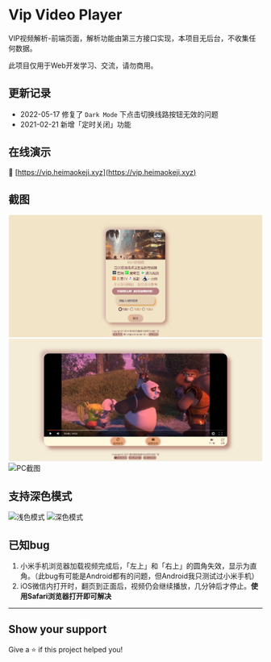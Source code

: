 # Vip Video Player

VIP视频解析-前端页面，解析功能由第三方接口实现，本项目无后台，不收集任何数据。

此项目仅用于Web开发学习、交流，请勿商用。

## 更新记录
+ 2022-05-17 修复了 `Dark Mode` 下点击切换线路按钮无效的问题
+ 2021-02-21 新增「定时关闭」功能

## 在线演示
🔗 [https://vip.heimaokeji.xyz](https://vip.heimaokeji.xyz)

## 截图
![PC截图](./demo-imgs/demo-screenshot.png 'PC截图')
![PC截图](./demo-imgs/demo-screenshot-playing.png 'PC截图-视频播放')
![PC截图](./demo-imgs/timer.png 'PC截图-定时器')

## 支持深色模式
<p>
  <img src="./demo-imgs/light.JPEG" width="300px" title="浅色模式">
  <img src="./demo-imgs/dark.JPEG" width="300px" title="深色模式">
</p>

## 已知bug
1. 小米手机浏览器加载视频完成后，「左上」和「右上」的圆角失效，显示为直角。（此bug有可能是Android都有的问题，但Android我只测试过小米手机）
2. iOS微信内打开时，翻页到正面后，视频仍会继续播放，几分钟后才停止。**使用Safari浏览器打开即可解决**
---

## Show your support

Give a ⭐️ if this project helped you!